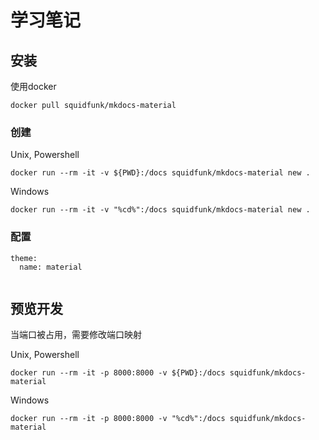 # 学习笔记

## 安装

使用docker
```
docker pull squidfunk/mkdocs-material
```

### 创建
Unix, Powershell
```
docker run --rm -it -v ${PWD}:/docs squidfunk/mkdocs-material new .
```

Windows
```
docker run --rm -it -v "%cd%":/docs squidfunk/mkdocs-material new .
```

### 配置
```
theme:
  name: material
  
```

## 预览开发

当端口被占用，需要修改端口映射

Unix, Powershell
```
docker run --rm -it -p 8000:8000 -v ${PWD}:/docs squidfunk/mkdocs-material
```

Windows
```
docker run --rm -it -p 8000:8000 -v "%cd%":/docs squidfunk/mkdocs-material
```